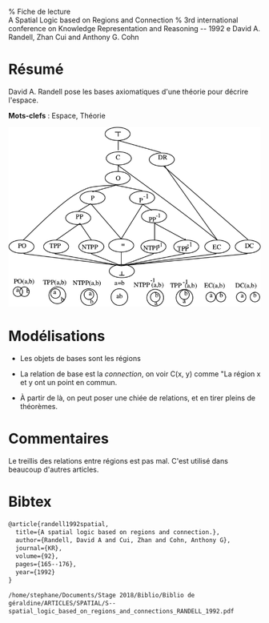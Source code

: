 % Fiche de lecture  
A Spatial Logic based on Regions and Connection
% 3rd international conference on Knowledge Representation and Reasoning -- 1992
e David A. Randell, Zhan Cui and Anthony G. Cohn

# Résumé

David A. Randell pose les bases axiomatiques d'une théorie pour décrire
l'espace.

**Mots-clefs** : Espace, Théorie

![Les relations définies avec la relation C(x, y)](randell1992.png)

# Modélisations

- Les objets de bases sont les régions

- La relation de base est la _connection_, on voir C(x, y) comme "La région x
  et y ont un point en commun.

- À partir de là, on peut poser une chiée de relations, et en tirer pleins de
  théorèmes.

# Commentaires

Le treillis des relations entre régions est pas mal. C'est utilisé dans beaucoup
d'autres articles.

# Bibtex

```
@article{randell1992spatial,
  title={A spatial logic based on regions and connection.},
  author={Randell, David A and Cui, Zhan and Cohn, Anthony G},
  journal={KR},
  volume={92},
  pages={165--176},
  year={1992}
}
```

```
/home/stephane/Documents/Stage 2018/Biblio/Biblio de géraldine/ARTICLES/SPATIAL/S--spatial_logic_based_on_regions_and_connections_RANDELL_1992.pdf
```
